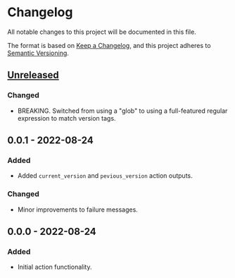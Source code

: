 # Changelog
All notable changes to this project will be documented in this file.

The format is based on [Keep a Changelog](https://keepachangelog.com/en/1.0.0/),
and this project adheres to [Semantic Versioning](https://semver.org/spec/v2.0.0.html).

## [Unreleased]
### Changed
- BREAKING. Switched from using a "glob" to using a full-featured regular expression to match version tags.

## 0.0.1 - 2022-08-24
### Added
- Added `current_version` and `pevious_version` action outputs.

### Changed
- Minor improvements to failure messages.

## 0.0.0 - 2022-08-24
### Added
- Initial action functionality.

[Unreleased]: https://github.com/ActiveEngagement/validate-version/compare/v0.0.1...HEAD
